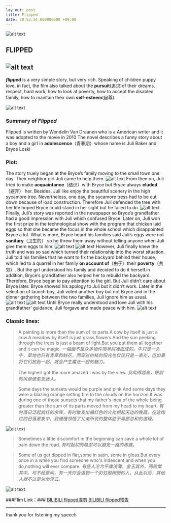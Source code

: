 ```yaml
---
lay out: post
title: Flipped
date: 20:53:34.000000000 +09:00
---
```

![alt text](/assets/images/6607E2EA-2517-403B-9A96-DF1CC330CD4F.jpeg "Title")

## FLIPPED

![alt text](/assets/images/FD01332D-8A6B-4AB1-BD9E-3E516D29E0FA.jpeg "Title")
------------------------
***flipped*** is a very simple story, but very rich. Speaking of children puppy love, in fact, the film also talked about the **pursuit**(追求)of their dreams, respect, hard work, how to look at poverty, how to accept the disabled family, how to maintain their own **self-esteem**(自尊).

![alt text](/assets/images/6827B6BC-8F7C-4C34-B6BA-901AABC469BD.jpeg "Title")
### Summary of *Flipped* ###

Flipped is written by Wendelin Van Draanen who is a American writer and it was adopted to the movie in 2010
The novel describes a funny story about a boy and a girl in **adolescence**（青春期）whose name is Juli Baker and Bryce Loski
### Plot: ###
The story truely began at the Bryce’s family moving to the small town one day. Their neighbor girl Juli came to help them.
![alt text](/assets/images/561B0F12-C179-4FA9-A2A6-93E661231D84.jpeg "Title")
From then on, Juli tried to make **acquaintance**（结识）with Bryce but Bryce always **eluded**（避开） her. Besides, Juli like enjoy the beautiful scenery in the high sycamore tree. Nevertheless, one day, the sycamore tress had to be cut down because of load construction. Therefore Juli defended the tree with her life hoped Bryce could stand in her sight but he failed to do. 
![alt text](/assets/images/7A02371D-1282-40D6-ACD5-78B0B588EE3D.jpeg "Title")
Finally, Juli’s story was reported in the newspaper so Bryce’s grandfather had a good impression with Juli which confused Bryce. Later on, Juli won the first prize in the technological show with the program that chicken laid eggs so that she became the focus in the whole school which disappointed Bryce a lot. What is more, Bryce heard his families said Juli’s eggs were not **sanitary**（卫生的） so he threw them away without telling anyone when Juli give them eggs to him. 
![alt text](/assets/images/D104008C-BCE6-478D-8373-1CDDCB1D3E09.jpeg "Title")
![alt text](/assets/images/FCAB0580-DDBB-4704-8E64-34E8FAD95475.jpeg "Title")
However, Juli finally knew the truth and was so sad which turned their relationship into the worst situation. Juli told his families that he want to fix the backyard behind their house, which led to a quarrel in her family **on account of**（由于）their **poverty**（贫穷）. But the girl understood his family and decided to do it herself.in addition, Bryce’s grandfather also helped her to rebuild the backyard. Therefore, Bryce began to pay attention to the girl. But Juli didn’t care about Bryce later. Bryce showed his apology to Juli but it didn’t work. Later in the selection of launch boy, Juli voted another boy but not Bryce and in the dinner gathering between the two families, Juli ignore him as usual. 
![alt text](/assets/images/F5099730-3409-4173-B19C-31B9F3AD0DD6.jpeg "Title")
![alt text](/assets/images/5ED85C83-FEEB-4614-AD7F-159E4DC1FD86.jpeg "Title")
Until Bryce really understood and love Juli with his grandfather’ guidance, Juli forgave and made peace with him.
![alt text](/assets/images/531C85C5-DE7A-4463-A6D0-3DA8C8BE94AD.jpeg "Title")

### Classic lines: ###
>A painting is more than the sum of its parts.A cow by itself is just a cow.A meadow by itself is just grass,flowers.And the sun peeking through the trees is just a beam of light.But you put them all together and it can be magic.
*一幅画不是众多物件简单拼凑而成的。牛只是一头牛，草地也只有青草和鲜花，而穿过树枝的阳光也仅仅只是一束光，但如果将它们放到一起，就会产生魔法一般的魅力。*<br />

>The higherI got,the more amazed I was by the view.
*我爬得越高，眼前的风景便愈发迷人。*<br />

>Some days the sunsets would be purple and pink.And some days they were a blazing orange setting fire to the clouds on the horizon.It was during one of those sunsets that my father's idea of the whole being greater than the sum of its parts moved from my head to my heart.
*有时落日泛起紫红的余晖，有时散发出橘红色的火光燃起天边的晚霞。在这绚烂的日落景象中，我慢慢领悟了父亲所说的整体胜于局部总和的道理。*

![alt text](/assets/images/24A16894-EB0A-42F6-9EC4-63701D19884C.jpeg "Title")

>Sometimes a little discomfort in the beginning can save a whole lot of pain down the road.
*有时起初的隐忍可以避免一路的疼痛。*<br />

>Some of us get dipped in flat,some in satin, some in gloss.But every once in a while you find someone who's iridescent,and when you do,nothing will ever compare.
*有些人沦为平庸浅薄，金玉其外，而败絮其中。可不经意间，有一天你会遇到一个彩虹般绚丽的人，从此以后，其他人就不过是匆匆浮云。*<br />

![alt text](/assets/images/838425FE-F521-4036-B66A-A6870EB42C24.jpeg "Title")

###Flim Link：###
[BILIBILI flipped混剪](https://www.bilibili.com/video/av5010967.html)
[BILIBILI flipped预告](https://www.bilibili.com/video/av9601315.html)

-------

thank you for listening my speech
